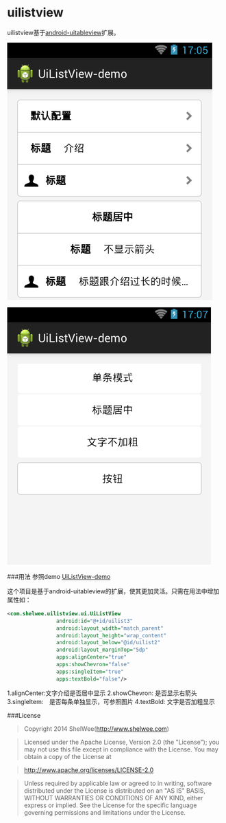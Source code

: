 uilistview
==========

uilistview基于[android-uitableview](https://github.com/thiagolocatelli/android-uitableview)扩展。

![](https://github.com/shelwee/ImageStorage/raw/master/UiListView/uilistview-demo1.png)

![](https://github.com/shelwee/ImageStorage/raw/master/UiListView/uilistview-demo2.png)

###用法
参照demo [UiListView-demo](https://github.com/shelwee/uilistview/tree/master/UiListView-demo)

这个项目是基于android-uitableview的扩展，使其更加灵活。只需在用法中增加属性如：
```xml
<com.shelwee.uilistview.ui.UiListView
		        android:id="@+id/uilist3"
		        android:layout_width="match_parent"
		        android:layout_height="wrap_content"
		        android:layout_below="@id/uilist2"
		        android:layout_marginTop="5dp"
		        apps:alignCenter="true"
		        apps:showChevron="false"
		        apps:singleItem="true"
		        apps:textBold="false"/>
```

1.alignCenter:文字介绍是否居中显示
2.showChevron: 是否显示右箭头
3.singleItem:　是否每条单独显示，可参照图片
4.textBold: 文字是否加粗显示

###License
>Copyright 2014 ShelWee(http://www.shelwee.com)

>Licensed under the Apache License, Version 2.0 (the "License");
>you may not use this file except in compliance with the License.
>You may obtain a copy of the License at

>    http://www.apache.org/licenses/LICENSE-2.0

>Unless required by applicable law or agreed to in writing, software
>distributed under the License is distributed on an "AS IS" BASIS,
>WITHOUT WARRANTIES OR CONDITIONS OF ANY KIND, either express or implied.
>See the License for the specific language governing permissions and
>limitations under the License.
